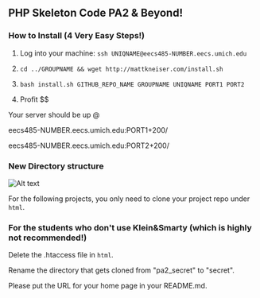 ## PHP Skeleton Code PA2 & Beyond!


### How to Install (4 Very Easy Steps!)

1) Log into your machine: `ssh UNIQNAME@eecs485-NUMBER.eecs.umich.edu`

2) `cd ../GROUPNAME && wget http://mattkneiser.com/install.sh`

3) `bash install.sh GITHUB_REPO_NAME GROUPNAME UNIQNAME PORT1 PORT2`

4) Profit $$


Your server should be up @

eecs485-NUMBER.eecs.umich.edu:PORT1+200/

eecs485-NUMBER.eecs.umich.edu:PORT2+200/


### New Directory structure


![Alt text](http://www-personal.umich.edu/~chjun/eecs485/dir.png)

For the following projects, you only need to clone your project repo under `html`.

### For the students who don't use Klein&Smarty (which is highly not recommended!)

Delete the .htaccess file in `html`.

Rename the directory that gets cloned from "pa2_secret" to "secret".

Please put the URL for your home page in your README.md.
